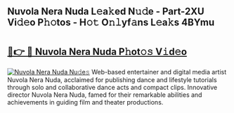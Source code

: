 ## Nuvola Nera Nuda L𝚎a𝚔ed N𝚞𝚍e - Part-2XU Vi𝚍𝚎o P𝚑𝚘tos - H𝚘𝚝 O𝚗𝚕yf𝚊ns L𝚎a𝚔s 4BYmu

# <h2><a href="http://kf5w9v.oniu.top/?m=Nuvola+Nera+Nuda">🔗👉 🔴 Nuvola Nera Nuda P𝚑ot𝚘𝚜 V𝚒d𝚎o</a></h2>

[![Nuvola Nera Nuda Nu𝚍e𝚜](https://i.imgur.com/0qMVB7G.gif)](http://kf5w9v.oniu.top/?m=Nuvola+Nera+Nuda)
Web-based entertainer and digital media artist Nuvola Nera Nuda, acclaimed for publishing dance and lifestyle tutorials through solo and collaborative dance acts and compact clips. Innovative director Nuvola Nera Nuda, famed for their remarkable abilities and achievements in guiding film and theater productions.  
